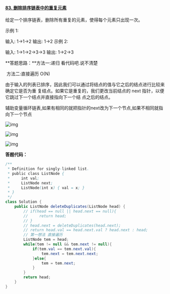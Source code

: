 #### [83. 删除排序链表中的重复元素](https://leetcode-cn.com/problems/remove-duplicates-from-sorted-list/)

给定一个排序链表，删除所有重复的元素，使得每个元素只出现一次。

示例 1:

输入: 1->1->2
输出: 1->2
示例 2:

输入: 1->1->2->3->3
输出: 1->2->3



**答题思路：**方法一:递归 看代码吧.说不清楚

​					方法二:直接遍历  O(N)

​						由于输入的列表已排序，因此我们可以通过将结点的值与它之后的结点进行比较来确定它是否为重				复结点。如果它是重复的，我们更改当前结点的 next 指针，以便它跳过下一个结点并直接指向下一个结				点之后的结点。

​								辅助变量循环链表,如果有相同的就把指针的next改为下一个节点,如果不相同就指向下一个节点

![img](https://pic.leetcode-cn.com/c61a88b9fe012a9b85b842f4a12a5310c96b462ea4801e6227fc6a04aa140351-frame_00001.png)

![img](https://pic.leetcode-cn.com/87a5f06f4a257e5970af228ea0c37b1b1513d5b53770da8d409616a5fd9afaa5-frame_00002.png)

![img](https://pic.leetcode-cn.com/b8f2dae3ca21a552bff2e2486f2f838f78aaa505066113c4453900ae182edbd3-frame_00003.png)



**答题代码：**

```java
/**
 * Definition for singly-linked list.
 * public class ListNode {
 *     int val;
 *     ListNode next;
 *     ListNode(int x) { val = x; }
 * }
 */
class Solution {
    public ListNode deleteDuplicates(ListNode head) {
        // if(head == null || head.next == null){
        //     return head;
        // }
        // head.next = deleteDuplicates(head.next);
        // return head.val == head.next.val ? head.next : head;
        // 第一想法 直接遍历
        ListNode tem = head;
        while(tem != null && tem.next != null){
            if(tem.val == tem.next.val){
                tem.next = tem.next.next;
            }else{
                tem = tem.next;
            }
        }
        return head;
    }
}
```

